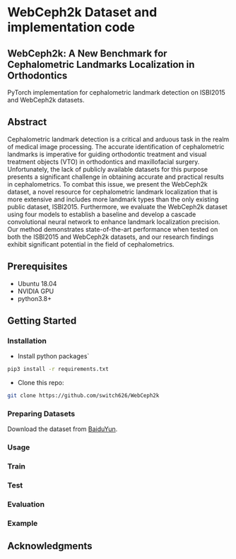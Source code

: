 # WebCeph2k Dataset and implementation code
## WebCeph2k: A New Benchmark for Cephalometric Landmarks Localization in Orthodontics

PyTorch implementation for cephalometric landmark detection on ISBI2015 and WebCeph2k datasets.

## Abstract
Cephalometric landmark detection is a critical and arduous task in the realm of medical image processing. The accurate identification of cephalometric landmarks is imperative for guiding orthodontic treatment and visual treatment objects (VTO) in orthodontics and maxillofacial surgery. Unfortunately, the lack of publicly available datasets for this purpose presents a significant challenge in obtaining accurate and practical results in cephalometrics. To combat this issue, we present the WebCeph2k dataset, a novel resource for cephalometric landmark localization that is more extensive and includes more landmark types than the only existing public dataset, ISBI2015. Furthermore, we evaluate the WebCeph2k dataset using four models to establish a baseline and develop a cascade convolutional neural network to enhance landmark localization precision. Our method demonstrates state-of-the-art performance when tested on both the ISBI2015 and WebCeph2k datasets, and our research findings exhibit significant potential in the field of cephalometrics.

## Prerequisites
- Ubuntu 18.04
- NVIDIA GPU 
- python3.8+

## Getting Started
### Installation
- Install python packages`
```bash
pip3 install -r requirements.txt
```

- Clone this repo:
```bash
git clone https://github.com/switch626/WebCeph2k
```

### Preparing Datasets
Download the dataset from [BaiduYun][1].

### Usage



### Train


### Test


### Evaluation


### Example


## Acknowledgments

[1]:www.baidu.com
